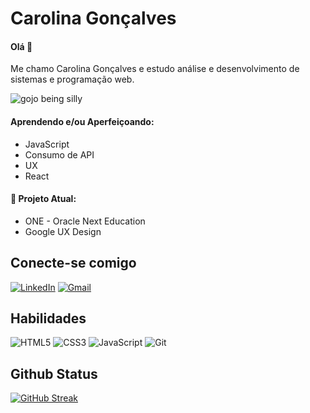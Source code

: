 # Carolina Gonçalves 
#### Olá :wave: 

Me chamo Carolina Gonçalves e estudo análise e desenvolvimento de sistemas e programação web.

![gojo being silly](https://64.media.tumblr.com/592e0ef6071eecfcf9f61e83e5efc789/238f2f2b2b691550-ba/s500x750/6adc3ba240a021dfb35d8bc278a70eea68ee306d.gifv)

#### Aprendendo e/ou Aperfeiçoando:
   + JavaScript
   + Consumo de API
   + UX
   + React
 
#### 🔭 Projeto Atual:
  + ONE - Oracle Next Education
  + Google UX Design

## Conecte-se comigo
[![LinkedIn](https://img.shields.io/badge/LinkedIn-fff?style=for-the-badge&logo=linkedin&logoColor=black)](https://www.linkedin.com/in/carolina-goncalves-/) [![Gmail](https://img.shields.io/badge/Gmail-fff?style=for-the-badge&logo=gmail&logoColor=black)](mailto:goncalves.macarolina@gmail.com)

## Habilidades
![HTML5](https://img.shields.io/badge/HTML5-fff?style=for-the-badge&logo=html5&logoColor=black)
![CSS3](https://img.shields.io/badge/CSS3-fff?style=for-the-badge&logo=css3&logoColor=black)
![JavaScript](https://img.shields.io/badge/JavaScript-fff?style=for-the-badge&logo=javascript&logoColor=black)
![Git](https://img.shields.io/badge/GIT-fff?style=for-the-badge&logo=git&logoColor=black)

## Github Status
[![GitHub Streak](https://streak-stats.demolab.com/?user=uber-sleep&theme=apprentice&background=000&border=fff&dates=FFF)](https://git.io/streak-stats)


